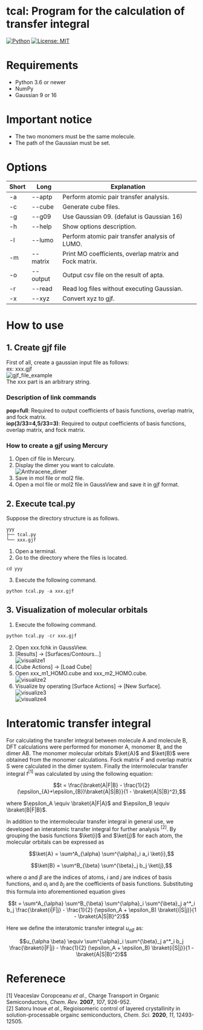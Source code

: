 # tcal: Program for the calculation of transfer integral

[![Python](https://img.shields.io/badge/python-3.6%20or%20newer-blue)](https://www.python.org)
[![License: MIT](https://img.shields.io/badge/License-MIT-blue.svg)](https://opensource.org/licenses/MIT)
<!-- [![docs]()]() -->
<!-- [![DOI]()]() -->

# Requirements
* Python 3.6 or newer
* NumPy
* Gaussian 9 or 16

# Important notice
* The two monomers must be the same molecule.
* The path of the Gaussian must be set.

# Options
|Short|Long|Explanation|
|----|----|----|
|-a|--aptp|Perform atomic pair transfer analysis.|
|-c|--cube|Generate cube files.|
|-g|--g09|Use Gaussian 09. (defalut is Gaussian 16)|
|-h|--help|Show options description.|
|-l|--lumo|Perform atomic pair transfer analysis of LUMO.|
|-m|--matrix|Print MO coefficients, overlap matrix and Fock matrix.|
|-o|--output|Output csv file on the result of apta.|
|-r|--read|Read log files without executing Gaussian.|
|-x|--xyz|Convert xyz to gjf.|

# How to use
## 1. Create gjf file
First of all, create a gaussian input file as follows:  
ex: xxx.gjf  
![gjf_file_example](img/gjf_file_example.png)  
The xxx part is an arbitrary string.

### Description of link commands
**pop=full**: Required to output coefficients of basis functions, overlap matrix, and fock matrix.  
**iop(3/33=4,5/33=3)**: Required to output coefficients of basis functions, overlap matrix, and fock matrix.  

### How to create a gjf using Mercury
1. Open cif file in Mercury.  
2. Display the dimer you want to calculate.  
![Anthracene_dimer](img/Anthracene_dimer.png)  
3. Save in mol file or mol2 file.  
4. Open a mol file or mol2 file in GaussView and save it in gjf format.  


## 2. Execute tcal.py
Suppose the directory structure is as follows.  
```
yyy
├── tcal.py
└── xxx.gjf
```
1. Open a terminal.
2. Go to the directory where the files is located.
```
cd yyy
```
3. Execute the following command.
```python
python tcal.py -a xxx.gjf
```

## 3. Visualization of molecular orbitals
1. Execute the following command.  
```python
python tcal.py -cr xxx.gjf
```
2. Open xxx.fchk in GaussView.  
3. [Results] &rarr; [Surfaces/Contours...]  
![visualize1](img/visualize1.png)  
4. [Cube Actions] &rarr; [Load Cube]  
5. Open xxx_m1_HOMO.cube and xxx_m2_HOMO.cube.  
![visualize2](img/visualize2.png)  
6. Visualize by operating [Surface Actions] &rarr; [New Surface].  
![visualize3](img/visualize3.png)  
![visualize4](img/visualize4.png)  



# Interatomic transfer integral
For calculating the transfer integral between molecule A and molecule B, DFT calculations were performed for monomer A, monomer B, and the dimer AB. The monomer molecular orbitals $\ket{A}$ and $\ket{B}$ were obtained from the monomer calculations. Fock matrix F and overlap matrix S were calculated in the dimer system. Finally the intermolecular transfer integral $t^{[1]}$ was calculated by using the following equation:

$$t = \frac{\braket{A|F|B} - \frac{1}{2} (\epsilon_{A}+\epsilon_{B})\braket{A|S|B}}{1 - \braket{A|S|B}^2},$$

where $\epsilon_A \equiv \braket{A|F|A}$ and $\epsilon_B \equiv \braket{B|F|B}$.  

In addition to the intermolecular transfer integral in general use, we developed an interatomic transfer integral for further analysis $^{[2]}$. By grouping the basis functions $\ket{i}$ and $\ket{j}$ for each atom, the molecular orbitals can be expressed as

$$\ket{A} = \sum^A_{\alpha} \sum^{\alpha}_i a_i \ket{i},$$ 

$$\ket{B} = \sum^B_{\beta} \sum^{\beta}_j b_j \ket{j},$$

where $\alpha$ and $\beta$ are the indices of atoms, $i$ and $j$ are indices of basis functions, and $a_i$ and $b_j$ are the coefficients of basis functions. Substituting this formula into aforementioned equation gives

$$t = \sum^A_{\alpha} \sum^B_{\beta} \sum^{\alpha}_i \sum^{\beta}_j a^*_i b_j \frac{\braket{i|F|j} - \frac{1}{2} (\epsilon_A + \epsilon_B) \braket{i|S|j}}{1 - \braket{A|S|B}^2}$$

Here we define the interatomic transfer integral $u_{\alpha\beta}$ as:

$$u_{\alpha \beta} \equiv \sum^{\alpha}_i \sum^{\beta}_j a^*_i b_j \frac{\braket{i|F|j} - \frac{1}{2} (\epsilon_A + \epsilon_B) \braket{i|S|j}}{1 - \braket{A|S|B}^2}$$


# Referenece
[1] Veaceslav Coropceanu *et al.*, Charge Transport in Organic Semiconductors, *Chem. Rev.* **2007**, *107*, 926-952.  
[2] Satoru Inoue *et al.*, Regioisomeric control of layered crystallinity in solution-processable orgainc semiconductors, *Chem. Sci.* **2020**, *11*, 12493-12505.  
